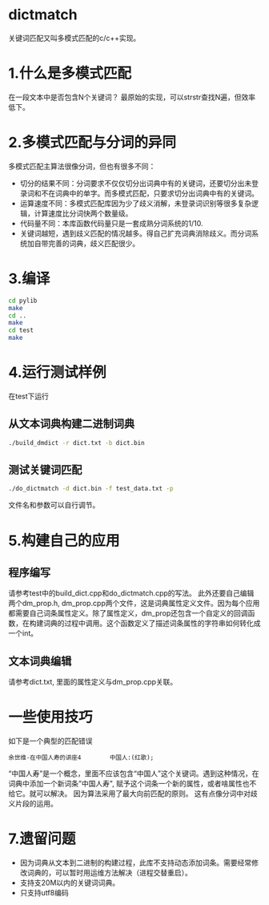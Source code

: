 # dictmatch

关键词匹配又叫多模式匹配的c/c++实现。

# 1.什么是多模式匹配
在一段文本中是否包含N个关键词？ 最原始的实现，可以strstr查找N遍，但效率低下。

# 2.多模式匹配与分词的异同
多模式匹配主算法很像分词，但也有很多不同：
* 切分的结果不同：分词要求不仅仅切分出词典中有的关键词，还要切分出未登录词和不在词典中的单字。而多模式匹配，只要求切分出词典中有的关键词。
* 运算速度不同：多模式匹配库因为少了歧义消解，未登录词识别等很多复杂逻辑，计算速度比分词快两个数量级。
* 代码量不同：本库函数代码量只是一套成熟分词系统的1/10.
* 关键词越短，遇到歧义匹配的情况越多。得自己扩充词典消除歧义。而分词系统加自带完善的词典，歧义匹配很少。

# 3.编译
```bash
cd pylib
make
cd ..
make
cd test
make
```

# 4.运行测试样例
在test下运行

## 从文本词典构建二进制词典
```bash
./build_dmdict -r dict.txt -b dict.bin 
```
## 测试关键词匹配
```bash
./do_dictmatch -d dict.bin -f test_data.txt -p
```
文件名和参数可以自行调节。

# 5.构建自己的应用

## 程序编写
请参考test中的build_dict.cpp和do_dictmatch.cpp的写法。
此外还要自己编辑两个dm_prop.h, dm_prop.cpp两个文件，这是词典属性定义文件。因为每个应用都需要自己词条属性定义。除了属性定义，dm_prop还包含一个自定义的回调函数，在构建词典的过程中调用。这个函数定义了描述词条属性的字符串如何转化成一个int。

## 文本词典编辑
请参考dict.txt, 里面的属性定义与dm_prop.cpp关联。

# 一些使用技巧
如下是一个典型的匹配错误
```
余世维-在中国人寿的讲座4        中国人:(红歌);
```
“中国人寿”是一个概念，里面不应该包含“中国人”这个关键词。遇到这种情况，在词典中添加一个新词条”中国人寿", 赋予这个词条一个新的属性，或者啥属性也不给它。就可以解决。
因为算法采用了最大向前匹配的原则。 
这有点像分词中对歧义片段的运用。

# 7.遗留问题
* 因为词典从文本到二进制的构建过程，此库不支持动态添加词条。需要经常修改词典的，可以暂时用运维方法解决（进程交替重启）。
* 支持支20M以内的关键词词典。
* 只支持utf8编码
